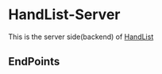 # HandList-Server
This is the server side(backend) of [HandList](https://github.com/Azathoth1729/HandList)

## EndPoints
